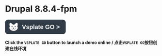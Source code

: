 # Drupal 8.8.4-fpm

<a href="https://www.vsplate.com/?docker-compose=https://github.com/vsplate/dcenvs/drupal/8.8.4-fpm"><img alt="VSPLATE GO" src="https://raw.githubusercontent.com/vsplate/images/master/vsgo_btn.png" width="200px"></a>

**Click the `VSPLATE GO` button to launch a demo online / 点击`VSPLATE GO`按钮创建在线环境**